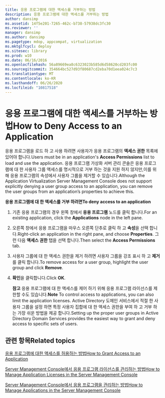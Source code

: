```yaml
---
title: 응용 프로그램에 대한 액세스를 거부하는 방법
description: 응용 프로그램에 대한 액세스를 거부하는 방법
author: dansimp
ms.assetid: 14f5e201-7265-462c-b738-57938dc3fc30
ms.reviewer: ''
manager: dansimp
ms.author: dansimp
ms.pagetype: mdop, appcompat, virtualization
ms.mktglfcycl: deploy
ms.sitesec: library
ms.prod: w10
ms.date: 06/16/2016
ms.openlocfilehash: 56a89669ea8c6323023b585d6d58620cd203fc00
ms.sourcegitcommit: 354664bc527d93f80687cd2eba70d1eea024c7c3
ms.translationtype: MT
ms.contentlocale: ko-KR
ms.lasthandoff: 06/26/2020
ms.locfileid: "10817518"
---
```

# <span data-ttu-id="a5a11-103">응용 프로그램에 대한 액세스를 거부하는 방법</span><span class="sxs-lookup"><span data-stu-id="a5a11-103">How to Deny Access to an Application</span></span>


<span data-ttu-id="a5a11-104">응용 프로그램을 로드 하 고 사용 하려면 사용자가 응용 프로그램의 **액세스 권한** 목록에 있어야 합니다.</span><span class="sxs-lookup"><span data-stu-id="a5a11-104">Users must be in an application's **Access Permissions** list to load and use the application.</span></span> <span data-ttu-id="a5a11-105">응용 프로그램 가상화 서버 관리 콘솔은 응용 프로그램에 대 한 사용자 그룹 액세스를 명시적으로 거부 하는 것을 지원 하지 않지만,이를 위해 응용 프로그램의 속성에서 사용자 그룹을 제거할 수 있습니다.</span><span class="sxs-lookup"><span data-stu-id="a5a11-105">Although the Application Virtualization Server Management Console does not support explicitly denying a user group access to an application, you can remove the user groups from an application’s properties to achieve this.</span></span>

**<span data-ttu-id="a5a11-106">응용 프로그램에 대 한 액세스를 거부 하려면</span><span class="sxs-lookup"><span data-stu-id="a5a11-106">To deny access to an application</span></span>**

1.  <span data-ttu-id="a5a11-107">기존 응용 프로그램의 경우 왼쪽 창에서 **응용 프로그램** 노드를 클릭 합니다.</span><span class="sxs-lookup"><span data-stu-id="a5a11-107">For an existing application, click the **Applications** node in the left pane.</span></span>

2.  <span data-ttu-id="a5a11-108">오른쪽 창에서 응용 프로그램을 마우스 오른쪽 단추로 클릭 하 고 **속성**을 선택 합니다.</span><span class="sxs-lookup"><span data-stu-id="a5a11-108">Right-click an application in the right pane, and choose **Properties**.</span></span> <span data-ttu-id="a5a11-109">그런 다음 **액세스 권한** 탭을 선택 합니다.</span><span class="sxs-lookup"><span data-stu-id="a5a11-109">Then select the **Access Permissions** tab.</span></span>

3.  <span data-ttu-id="a5a11-110">사용자 그룹에 대 한 액세스 권한을 제거 하려면 사용자 그룹을 강조 표시 하 고 **제거**를 클릭 합니다.</span><span class="sxs-lookup"><span data-stu-id="a5a11-110">To remove access for a user group, highlight the user group and click **Remove**.</span></span>

4.  <span data-ttu-id="a5a11-111">**확인**을 클릭합니다.</span><span class="sxs-lookup"><span data-stu-id="a5a11-111">Click **OK**.</span></span>

    <span data-ttu-id="a5a11-112">**참고**  응용 프로그램에 대 한 액세스를 제어 하기 위해 응용 프로그램 라이선스를 제한할 수도 있습니다.</span><span class="sxs-lookup"><span data-stu-id="a5a11-112">**Note** To control access to applications, you can also limit the application licenses.</span></span> <span data-ttu-id="a5a11-113">Active Directory 도메인 서비스에서 적절 한 사용자 그룹을 설정 하면 특정 사용자 집합에 대 한 액세스 권한을 부여 하 고 거부 하는 가장 쉬운 방법을 제공 합니다.</span><span class="sxs-lookup"><span data-stu-id="a5a11-113">Setting up the proper user groups in Active Directory Domain Services provides the easiest way to grant and deny access to specific sets of users.</span></span>

     

## <span data-ttu-id="a5a11-114">관련 항목</span><span class="sxs-lookup"><span data-stu-id="a5a11-114">Related topics</span></span>


[<span data-ttu-id="a5a11-115">응용 프로그램에 대한 액세스를 허용하는 방법</span><span class="sxs-lookup"><span data-stu-id="a5a11-115">How to Grant Access to an Application</span></span>](how-to-grant-access-to-an-application.md)

[<span data-ttu-id="a5a11-116">Server Management Console에서 응용 프로그램 라이선스를 관리하는 방법</span><span class="sxs-lookup"><span data-stu-id="a5a11-116">How to Manage Application Licenses in the Server Management Console</span></span>](how-to-manage-application-licenses-in-the-server-management-console.md)

[<span data-ttu-id="a5a11-117">Server Management Console에서 응용 프로그램을 관리하는 방법</span><span class="sxs-lookup"><span data-stu-id="a5a11-117">How to Manage Applications in the Server Management Console</span></span>](how-to-manage-applications-in-the-server-management-console.md)

 

 





